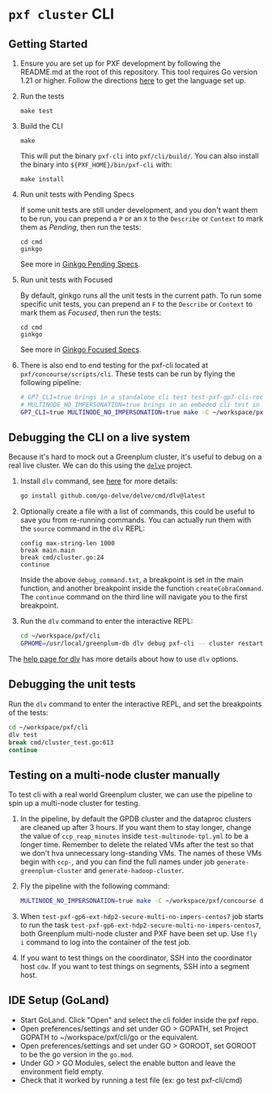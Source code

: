 # `pxf cluster` CLI

## Getting Started

1. Ensure you are set up for PXF development by following the README.md at the root of this repository. This tool requires Go version 1.21 or higher. Follow the directions [here](https://golang.org/doc/) to get the language set up.

1. Run the tests
   ```
   make test
   ```

1. Build the CLI
   ```
   make
   ```
   This will put the binary `pxf-cli` into `pxf/cli/build/`. You can also install the binary into `${PXF_HOME}/bin/pxf-cli` with:
   ```
   make install
   ```
1. Run unit tests with Pending Specs
   
   If some unit tests are still under development, and you don't want them to be run,
   you can prepend a `P` or an `X` to the `Describe` or `Context` to mark them as _Pending_, then run the tests:
   ```
   cd cmd
   ginkgo
   ```
   See more in [Ginkgo Pending Specs](https://onsi.github.io/ginkgo/#pending-specs).

1. Run unit tests with Focused

   By default, ginkgo runs all the unit tests in the current path.
   To run some specific unit tests, you can prepend an `F` to the `Describe` or `Context` to mark them as _Focused_, then run the tests:
   ```
   cd cmd
   ginkgo
   ```
   See more in [Ginkgo Focused Specs](https://onsi.github.io/ginkgo/#focused-specs).

1. There is also end to end testing for the pxf-cli located at `pxf/concourse/scripts/cli`. These tests can be run by flying the following pipeline:

   ```sh
   # GP7_CLI=true brings in a standalone cli test test-pxf-gp7-cli-rocky8
   # MULTINODE_NO_IMPERSONATION=true brings in an embeded cli test in test-pxf-gp6-ext-hdp2-secure-multi-no-impers-centos7
   GP7_CLI=true MULTINODE_NO_IMPERSONATION=true make -C ~/workspace/pxf/concourse dev
   ```

## Debugging the CLI on a live system

Because it's hard to mock out a Greenplum cluster, it's useful to debug on a real live cluster. We can do this using the [`delve`](https://github.com/go-delve/delve) project.

1. Install `dlv` command, see [here](https://github.com/go-delve/delve/blob/master/Documentation/installation/linux/install.md) for more details:

   ```bash
   go install github.com/go-delve/delve/cmd/dlv@latest
   ```

1. Optionally create a file with a list of commands, this could be useful to save you from re-running commands. You can actually run them with the `source` command in the `dlv` REPL:

   ```
   config max-string-len 1000
   break main.main
   break cmd/cluster.go:24
   continue
   ```

   Inside the above `debug_command.txt`, a breakpoint is set in the main function, and another breakpoint inside the function `createCobraCommand`.
   The `continue` command on the third line will navigate you to the first breakpoint.

1. Run the `dlv` command to enter the interactive REPL:

   ```bash
   cd ~/workspace/pxf/cli
   GPHOME=/usr/local/greenplum-db dlv debug pxf-cli -- cluster restart
   ```

The [help page for dlv](https://github.com/go-delve/delve/tree/master/Documentation/cli) has more details about how to use `dlv` options.

## Debugging the unit tests

Run the `dlv` command to enter the interactive REPL, and set the breakpoints of the tests:

   ```bash
   cd ~/workspace/pxf/cli
   dlv test
   break cmd/cluster_test.go:613
   continue
   ```

## Testing on a multi-node cluster manually

To test cli with a real world Greenplum cluster, we can use the pipeline to spin up a multi-node cluster for testing.

1. In the pipeline, by default the GPDB cluster and the dataproc clusters are cleaned up after 3 hours.
If you want them to stay longer, change the value of `ccp_reap_minutes` inside `test-multinode-tpl.yml` to be a longer time.
Remember to delete the related VMs after the test so that we don't hva unnecessary long-standing VMs.
The names of these VMs begin with `ccp-`, and you can find the full names under job `generate-greenplum-cluster` and `generate-hadoop-cluster`.

1. Fly the pipeline with the following command:

   ```bash
   MULTINODE_NO_IMPERSONATION=true make -C ~/workspace/pxf/concourse dev
   ```
1. When `test-pxf-gp6-ext-hdp2-secure-multi-no-impers-centos7` job starts to run the task `test-pxf-gp6-ext-hdp2-secure-multi-no-impers-centos7`,
both Greenplum multi-node cluster and PXF have been set up. Use `fly i` command to log into the container of the test job.

1. If you want to test things on the coordinator, SSH into the coordinator host `cdw`. If you want to test things on segments, SSH into a segment host.

## IDE Setup (GoLand)
* Start GoLand. Click "Open" and select the cli folder inside the pxf repo.
* Open preferences/settings and set under GO > GOPATH, set Project GOPATH to ~/workspace/pxf/cli/go or the equivalent.
* Open preferences/settings and set under GO > GOROOT, set GOROOT to be the go version in the `go.mod`.
* Under GO > GO Modules, select the enable button and leave the environment field empty.
* Check that it worked by running a test file (ex: go test pxf-cli/cmd)
